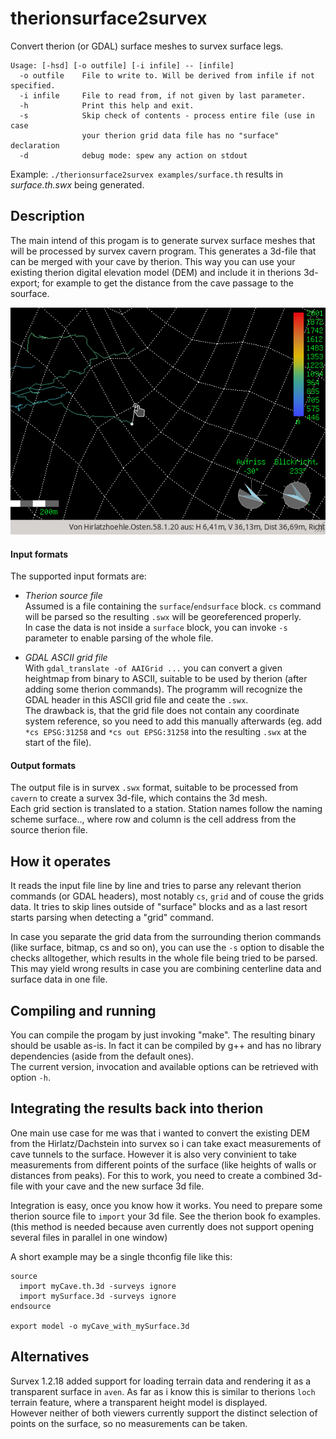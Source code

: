 # therionsurface2survex
Convert therion (or GDAL) surface meshes to survex surface legs.

```
Usage: [-hsd] [-o outfile] [-i infile] -- [infile]
  -o outfile    File to write to. Will be derived from infile if not specified.  
  -i infile     File to read from, if not given by last parameter. 
  -h            Print this help and exit.
  -s            Skip check of contents - process entire file (use in case
                your therion grid data file has no "surface" declaration
  -d            debug mode: spew any action on stdout
```
 
Example: `./therionsurface2survex examples/surface.th`
results in *surface.th.swx* being generated.


## Description
The main intend of this progam is to generate survex surface meshes that will
be processed by survex cavern program. This generates a 3d-file that can be
merged with your cave by therion. This way you can use your existing therion digital elevation
model (DEM) and include it in therions 3d-export; for example to get the distance
from the cave passage to the sourface.

![Screenshot from Hirlatzhöhle made with V.0.10](example/screenshot_0.10.png)


#### Input formats
The supported input formats are:

- _Therion source file_  
Assumed is a file containing the `surface`/`endsurface` block. `cs` command will be parsed so the resulting `.swx` will be georeferenced properly.  
In case the data is not inside a `surface` block, you can invoke `-s` parameter to enable parsing of the whole file.

- _GDAL ASCII grid file_  
With `gdal_translate -of AAIGrid ...` you can convert a given heightmap from binary to ASCII, suitable to be used by therion (after adding some therion commands). The programm will recognize the GDAL header in this ASCII grid file and ceate the `.swx`.  
The drawback is, that the grid file does not contain any coordinate system reference, so you need to add this manually afterwards (eg. add `*cs EPSG:31258` and `*cs out EPSG:31258` into the resulting `.swx` at the start of the file).


#### Output formats
The output file is in survex `.swx` format, suitable to be processed from
`cavern` to create a survex 3d-file, which contains the 3d mesh.  
Each grid section is translated to a station. Station names follow the
naming scheme surface.<row>.<column>, where row and column is the cell address
from the source therion file.


## How it operates
It reads the input file line by line and tries to parse any relevant therion
commands (or GDAL headers), most notably `cs`, `grid` and of couse the grids data.
It tries to skip lines outside of "surface" blocks and as a last resort starts
parsing when detecting a "grid" command.

In case you separate the grid data from the surrounding therion commands (like
surface, bitmap, cs and so on), you can use the `-s` option to disable the
checks alltogether, which results in the whole file being tried to be parsed.
This may yield wrong results in case you are combining centerline data and
surface data in one file.


## Compiling and running
You can compile the progam by just invoking "make". The resulting binary should
be usable as-is. In fact it can be compiled by g++ and has no library dependencies
(aside from the default ones).  
The current version, invocation and available options can be retrieved with
option `-h`.


## Integrating the results back into therion
One main use case for me was that i wanted to convert the existing DEM from the
Hirlatz/Dachstein into survex so i can take exact measurements of cave tunnels
to the surface. However it is also very convinient to take measurements from
different points of the surface (like heights of walls or distances from peaks).
For this to work, you need to create a combined 3d-file with your cave and the
new surface 3d file.

Integration is easy, once you know how it works. You need to prepare some
therion source file to `import` your 3d file. See the therion book fo examples.  
(this method is needed because aven currently does not support opening
several files in parallel in one window)

A short example may be a single thconfig file like this:
```
source
  import myCave.th.3d -surveys ignore
  import mySurface.3d -surveys ignore
endsource

export model -o myCave_with_mySurface.3d
```


## Alternatives
Survex 1.2.18 added support for loading terrain data and rendering it as a transparent surface in `aven`. As far as i know this is similar to therions `loch` terrain feature, where a transparent height model is displayed.  
However neither of both viewers currently support the distinct selection of points on the surface, so no measurements can be taken.
